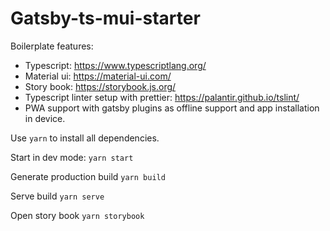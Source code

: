 # Gatsby-ts-mui-starter

Boilerplate features:

- Typescript: https://www.typescriptlang.org/
- Material ui: https://material-ui.com/
- Story book: https://storybook.js.org/
- Typescript linter setup with prettier: https://palantir.github.io/tslint/
- PWA support with gatsby plugins as offline support and app installation in device.

Use `yarn` to install all dependencies.

Start in dev mode:
`yarn start`

Generate production build
`yarn build`

Serve build
`yarn serve`

Open story book
`yarn storybook`
